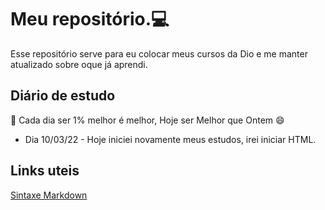 # Meu repositório.:computer:

 Esse repositório serve para eu colocar meus cursos da Dio e me manter atualizado sobre oque já aprendi.

## Diário de estudo

:key: Cada dia ser 1% melhor é melhor, Hoje ser Melhor que Ontem :smile:

* Dia 10/03/22 - Hoje iniciei novamente meus estudos, irei iniciar HTML.



## Links uteis

[Sintaxe Markdown](https://www.markdownguide.org/getting-started/)

